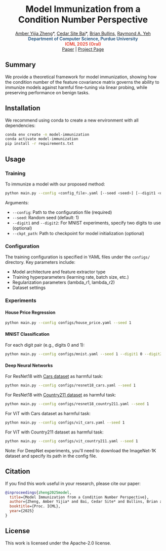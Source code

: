 
<div class="container" style="text-align: center;">
<h1>Model Immunization from a Condition Number Perspective</h1>
    <div class="authors">
        <div class="author-row">
            <a href="https://amberyzheng.github.io/">Amber Yijia Zheng</a>*,
            <a href="https://best99317.github.io/SiteBai/">Cedar Site Bai</a>*,
            <a href="https://bbullins.github.io/">Brian Bullins</a>,
            <a href="https://raymond-yeh.com/">Raymond A. Yeh</a>
        </div>
        <div class="affiliation" style="color:#1a4e7a;font-weight:600;">Department of Computer Science, Purdue University</div>
        <div class="venue" style="color:#e74c3c;font-weight:700;">ICML 2025 (<span style="color:#e74c3c;font-weight:700;">Oral</span>)</div>
    </div>
    <div class="links">
        <a href="https://arxiv.org/abs/2505.23760" class="btn">Paper</a> |
        <a href="https://www.amberyzheng.com/immu_cond_num/" class="btn">Project Page</a>
    </div>
</div>

## Summary

We provide a theoretical framework for model immunization, showing how the condition number of the feature covariance matrix governs the ability to immunize models against harmful fine-tuning via linear probing, while preserving performance on benign tasks.

## Installation

We recommend using conda to create a new environment with all dependencies:

```bash
conda env create -n model-immunization
conda activate model-immunization
pip install -r requirements.txt
```

## Usage

### Training

To immunize a model with our proposed method:

```bash
python main.py --config <config_file>.yaml [--seed <seed>] [--digit1 <digit1> --digit2 <digit2>] [--ckpt_path <path>]
```

Arguments:
- `--config`: Path to the configuration file (required)
- `--seed`: Random seed (default: 1)
- `--digit1` and `--digit2`: For MNIST experiments, specify two digits to use (optional)
- `--ckpt_path`: Path to checkpoint for model initialization (optional)

### Configuration

The training configuration is specified in YAML files under the `configs/` directory. Key parameters include:

- Model architecture and feature extractor type
- Training hyperparameters (learning rate, batch size, etc.)
- Regularization parameters (lambda_r1, lambda_r2)
- Dataset settings

### Experiments

#### House Price Regression
```bash
python main.py --config configs/house_price.yaml --seed 1
```

#### MNIST Classification
For each digit pair (e.g., digits 0 and 1):
```bash
python main.py --config configs/mnist.yaml --seed 1 --digit1 0 --digit2 1
```

#### Deep Neural Networks
For ResNet18 with [Cars dataset](https://www.kaggle.com/datasets/eduardo4jesus/stanford-cars-dataset) as harmful task:
```bash
python main.py --config configs/resnet18_cars.yaml --seed 1
```

For ResNet18 with [Country211 dataset](https://github.com/openai/CLIP/blob/main/data/country211.md) as harmful task:
```bash
python main.py --config configs/resnet18_country211.yaml --seed 1
```

For ViT with Cars dataset as harmful task:
```bash
python main.py --config configs/vit_cars.yaml --seed 1
```

For ViT with Country211 dataset as harmful task:
```bash
python main.py --config configs/vit_country211.yaml --seed 1
```

Note: For DeepNet experiments, you'll need to download the ImageNet-1K dataset and specify its path in the config file.

## Citation

If you find this work useful in your research, please cite our paper:

```bibtex
@inproceedings{zheng2025model,
  title={Model Immunization from a Condition Number Perspective},
  author={Zheng, Amber Yijia* and Bai, Cedar Site* and Bullins, Brian and Yeh, Raymond A.},
  booktitle={Proc. ICML},
  year={2025}
}
```

## License

This work is licensed under the Apache-2.0 license.
